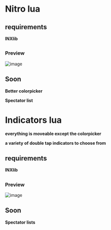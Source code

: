 # Nitro lua
## requirements 

**lNXlib**
## 
### Preview

![image](https://github.com/user-attachments/assets/3e66d828-0776-4a8f-aa70-40378541494a)

## Soon
**Better colorpicker**

**Spectator list**

# Indicators lua
**everything is moveable except the colorpicker**

**a variety of double tap indicators to choose from**
## requirements 

**lNXlib**
## 
### Preview

![image](https://github.com/user-attachments/assets/2b878656-6563-4930-8357-de81d1bd5e3d)

## Soon
**Spectator lists**
